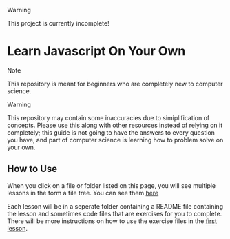 > [!Warning]
> This project is currently incomplete!

# Learn Javascript On Your Own
> [!Note]
> This repository is meant for beginners who are completely new to computer science.

> [!Warning]
> This repository may contain some inaccuracies due to simiplification of concepts. Please use this along with other resources instead of relying on it completely; this guide is not going to have the answers to every question you have, and part of computer science is learning how to problem solve on your own.

## How to Use
When you click on a file or folder listed on this page, you will see multiple lessons in the form a file tree. You can see them [here](https://github.com/sbrothers7/JSLessons/tree/main/00SetupDevEnv)

Each lesson will be in a seperate folder containing a README file containing the lesson and sometimes code files that are exercises for you to complete. There will be more instructions on how to use the exercise files in the [first lesson](https://github.com/sbrothers7/JSLessons/blob/main/00SetupDevEnv/README.md).
